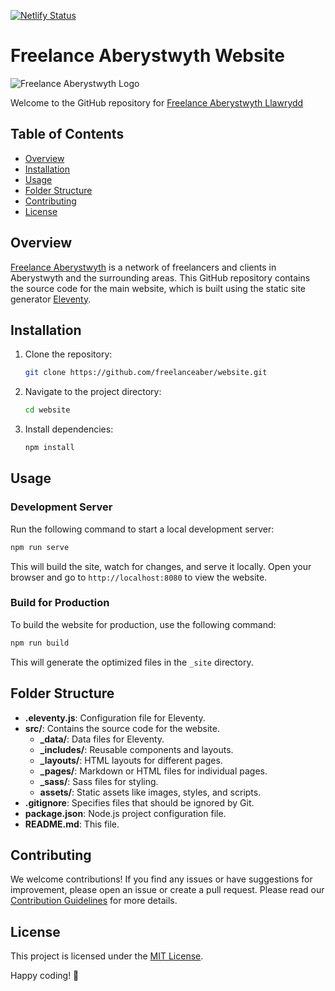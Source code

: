 [![Netlify Status](https://api.netlify.com/api/v1/badges/8818988c-9fc4-46dd-be25-4b95317ec20e/deploy-status)](https://app.netlify.com/sites/dynamic-frangipane-ce723f/deploys)

# Freelance Aberystwyth Website

![Freelance Aberystwyth Logo](https://freelanceaber.com/assets/img/opengraph-default.jpg)

Welcome to the GitHub repository for [Freelance Aberystwyth Llawrydd](https://freelanceaber.com)

## Table of Contents

- [Overview](#overview)
- [Installation](#installation)
- [Usage](#usage)
- [Folder Structure](#folder-structure)
- [Contributing](#contributing)
- [License](#license)

## Overview

[Freelance Aberystwyth](https://freelanceaber.com) is a network of freelancers and clients in Aberystwyth and the surrounding areas. This GitHub repository contains the source code for the main website, which is built using the static site generator [Eleventy](https://www.11ty.dev/).

## Installation

1. Clone the repository:

   ```bash
   git clone https://github.com/freelanceaber/website.git
   ```

2. Navigate to the project directory:

   ```bash
   cd website
   ```

3. Install dependencies:

   ```bash
   npm install
   ```

## Usage

### Development Server

Run the following command to start a local development server:

```bash
npm run serve
```

This will build the site, watch for changes, and serve it locally. Open your browser and go to `http://localhost:8080` to view the website.

### Build for Production

To build the website for production, use the following command:

```bash
npm run build
```

This will generate the optimized files in the `_site` directory.

## Folder Structure

- **.eleventy.js**: Configuration file for Eleventy.
- **src/**: Contains the source code for the website.
  - **_data/**: Data files for Eleventy.
  - **_includes/**: Reusable components and layouts.
  - **_layouts/**: HTML layouts for different pages.
  - **_pages/**: Markdown or HTML files for individual pages.
  - **_sass/**: Sass files for styling.
  - **assets/**: Static assets like images, styles, and scripts.
- **.gitignore**: Specifies files that should be ignored by Git.
- **package.json**: Node.js project configuration file.
- **README.md**: This file.

## Contributing

We welcome contributions! If you find any issues or have suggestions for improvement, please open an issue or create a pull request. Please read our [Contribution Guidelines](CONTRIBUTING.md) for more details.

## License

This project is licensed under the [MIT License](LICENSE).

Happy coding! 🚀
